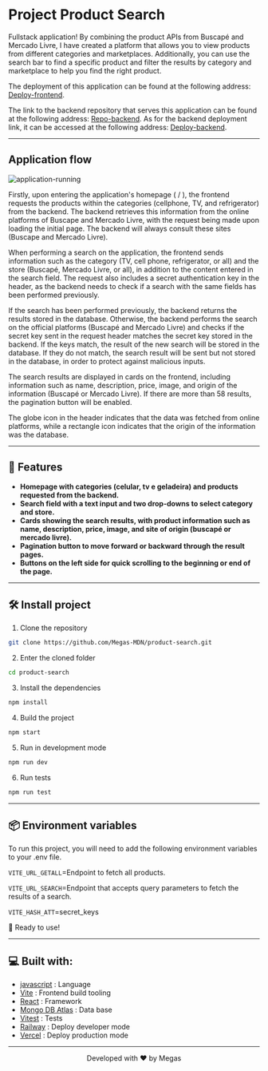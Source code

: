# Project Product Search

Fullstack application! By combining the product APIs from Buscapé and Mercado Livre, I have created a platform that allows you to view products from different categories and marketplaces. Additionally, you can use the search bar to find a specific product and filter the results by category and marketplace to help you find the right product.

The deployment of this application can be found at the following address: [Deploy-frontend](https://product-search-production.up.railway.app/).

The link to the backend repository that serves this application can be found at the following address: [Repo-backend](https://github.com/Megas-MDN/buscape-api-web-scraping). As for the backend deployment link, it can be accessed at the following address: [Deploy-backend](https://buscape-api-web-scraping-production.up.railway.app/).

<hr>

## Application flow

![application-running](https://i.imgur.com/eDGfN6H.gif)

Firstly, upon entering the application's homepage ( / ), the frontend requests the products within the categories (cellphone, TV, and refrigerator) from the backend. The backend retrieves this information from the online platforms of Buscape and Mercado Livre, with the request being made upon loading the initial page. The backend will always consult these sites (Buscape and Mercado Livre).

When performing a search on the application, the frontend sends information such as the category (TV, cell phone, refrigerator, or all) and the store (Buscapé, Mercado Livre, or all), in addition to the content entered in the search field. The request also includes a secret authentication key in the header, as the backend needs to check if a search with the same fields has been performed previously.

If the search has been performed previously, the backend returns the results stored in the database. Otherwise, the backend performs the search on the official platforms (Buscapé and Mercado Livre) and checks if the secret key sent in the request header matches the secret key stored in the backend. If the keys match, the result of the new search will be stored in the database. If they do not match, the search result will be sent but not stored in the database, in order to protect against malicious inputs.

The search results are displayed in cards on the frontend, including information such as name, description, price, image, and origin of the information (Buscapé or Mercado Livre). If there are more than 58 results, the pagination button will be enabled.

The globe icon in the header indicates that the data was fetched from online platforms, while a rectangle icon indicates that the origin of the information was the database.

<hr>

## 🧐 Features

- **Homepage with categories (celular, tv e geladeira) and products requested from the backend.**
- **Search field with a text input and two drop-downs to select category and store.**
- **Cards showing the search results, with product information such as name, description, price, image, and site of origin (buscapé or mercado livre).**
- **Pagination button to move forward or backward through the result pages.**
- **Buttons on the left side for quick scrolling to the beginning or end of the page.**
<hr>

## 🛠️ Install project

1. Clone the repository

```bash
git clone https://github.com/Megas-MDN/product-search.git
```

2. Enter the cloned folder

```bash
cd product-search
```

3. Install the dependencies

```bash
npm install
```

4. Build the project

```bash
npm start
```

5. Run in development mode

```bash
npm run dev
```

6. Run tests

```bash
npm run test
```

<hr>

## 📦 Environment variables

To run this project, you will need to add the following environment variables to your .env file.

`VITE_URL_GETALL`=Endpoint to fetch all products.

`VITE_URL_SEARCH`=Endpoint that accepts query parameters to fetch the results of a search.

`VITE_HASH_ATT`=secret_keys

🌟 Ready to use!

<hr>

## 💻 Built with:

- [javascript](https://www.w3schools.com/js/js_es6.asp) : Language
- [Vite](https://vitejs.dev/) : Frontend build tooling
- [React](https://expressjs.com/pt-br/) : Framework
- [Mongo DB Atlas](https://www.mongodb.com/atlas/database) : Data base
- [Vitest](https://vitest.dev/) : Tests
- [Railway](https://railway.app/) : Deploy developer mode
- [Vercel](https://vercel.com/) : Deploy production mode

<hr>
<p align="center">
Developed with ❤️ by Megas
</p>
